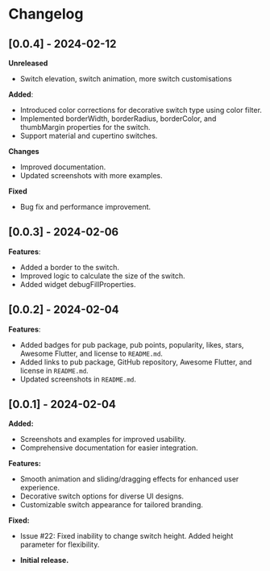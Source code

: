 # Changelog

## [0.0.4] - 2024-02-12

**Unreleased**
* Switch elevation, switch animation, more switch customisations

**Added**:

* Introduced color corrections for decorative switch type using color filter. 
* Implemented borderWidth, borderRadius, borderColor, and thumbMargin properties for the switch.
* Support material and cupertino switches.

**Changes**
* Improved documentation.
* Updated screenshots with more examples.

**Fixed**
* Bug fix and performance improvement.


## [0.0.3] - 2024-02-06

**Features**:

* Added a border to the switch.
* Improved logic to calculate the size of the switch.
* Added widget debugFillProperties.


## [0.0.2] - 2024-02-04

**Features**:

* Added badges for pub package, pub points, popularity, likes, stars, Awesome Flutter, and license to `README.md`.
* Added links to pub package, GitHub repository, Awesome Flutter, and license in `README.md`.
* Updated screenshots in `README.md`.


## [0.0.1] - 2024-02-04

**Added:**

* Screenshots and examples for improved usability.
* Comprehensive documentation for easier integration.

**Features:**

* Smooth animation and sliding/dragging effects for enhanced user experience.
* Decorative switch options for diverse UI designs.
* Customizable switch appearance for tailored branding.

**Fixed:**

* Issue #22: Fixed inability to change switch height. Added height parameter for flexibility.


* **Initial release.**